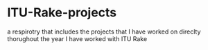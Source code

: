 # ITU-Rake-projects
a respirotry that includes the projects that I have worked on direclty thorughout the year I have worked with ITU Rake
